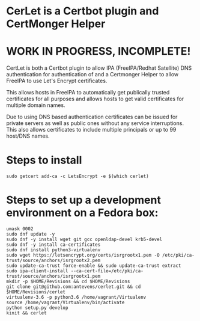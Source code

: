 # CerLet is a Certbot plugin and CertMonger Helper

# WORK IN PROGRESS, INCOMPLETE!

CertLet is both a Certbot plugin to allow IPA (FreeIPA/Redhat Satellite) DNS
authentication for authentication of and a Certmonger Helper to allow FreeIPA
to use Let's Encrypt certificates.

This allows hosts in FreeIPA to automatically get publically trusted certificates
for all purposes and allows hosts to get valid certificates for multiple domain
names.

Due to using DNS based authentication certificates can be issued for private
servers as well as public ones without any service interruptions. This also
allows certificates to include multiple principals or up to 99 host/DNS names.

# Steps to install

 `sudo getcert add-ca -c LetsEncrypt -e $(which cerlet)`

# Steps to set up a development environment on a Fedora box:
```
umask 0002
sudo dnf update -y
sudo dnf -y install wget git gcc openldap-devel krb5-devel
sudo dnf -y install ca-certificates
sudo dnf install python3-virtualenv
sudo wget https://letsencrypt.org/certs/isrgrootx1.pem -O /etc/pki/ca-trust/source/anchors/isrgrootx2.pem
sudo update-ca-trust force-enable && sudo update-ca-trust extract
sudo ipa-client-install --ca-cert-file=/etc/pki/ca-trust/source/anchors/isrgrootx1.pem
mkdir -p $HOME/Revisions && cd $HOME/Revisions
git clone git@github.com:antevens/cerlet.git && cd $HOME/Revisions/cerlet
virtualenv-3.6 -p python3.6 /home/vagrant/Virtualenv
source /home/vagrant/Virtualenv/bin/activate
python setup.py develop
kinit && cerlet
```
